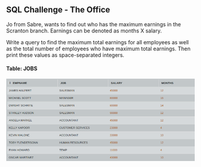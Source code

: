 ## SQL Challenge - The Office

Jo from Sabre, wants to find out who has the maximum earnings in the Scranton branch. Earnings can be denoted as months X salary.

Write a query to find the maximum total earnings for all employees as well as the total number of employees who have maximum total earnings. Then print these values as  space-separated integers.

#### Table: JOBS

![Test Image1](ss.png)
